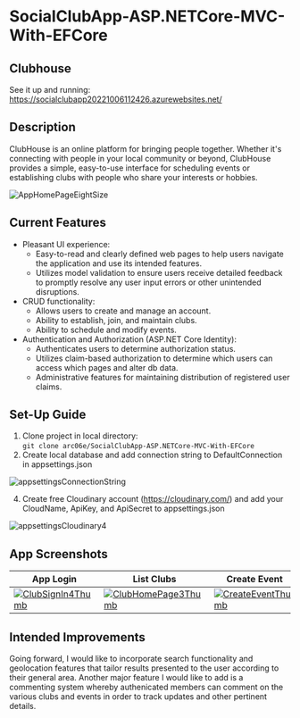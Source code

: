 # SocialClubApp-ASP.NETCore-MVC-With-EFCore

## Clubhouse
See it up and running: https://socialclubapp20221006112426.azurewebsites.net/

## Description

ClubHouse is an online platform for bringing people together. Whether it's connecting with people in your local community or beyond, ClubHouse provides a simple, easy-to-use interface for scheduling events or establishing clubs with people who share your interests or hobbies.

<!-- ![SocialClubAppScreenshotResize2](https://user-images.githubusercontent.com/91097715/195120960-f829ab91-f348-4332-8ad7-e87fa7ad5041.jpg) -->

![AppHomePageEightSize](https://user-images.githubusercontent.com/91097715/196818383-c708e121-6889-4a11-9b24-88286609d87b.jpg)

<!--


## Origin

I built this MVC ASP.NET Core app in .NET 6 in order to better acquaint myself with ASP.NET Core's Identity Framework. Through designing and building this app, I was able to learn about key features of the Identity Framework - such as authentication and authorization - and the ways in which you can restrict user access to parts of the app through assigning roles and claims in order to create a more secure app.
-->

## Current Features

 * Pleasant UI experience:
   * Easy-to-read and clearly defined web pages to help users navigate the application and use its intended features.
   * Utilizes model validation to ensure users receive detailed feedback to promptly resolve any user input errors or other unintended disruptions.
 * CRUD functionality:
   * Allows users to create and manage an account.
   * Ability to establish, join, and maintain clubs.
   * Ability to schedule and modify events. 
 * Authentication and Authorization (ASP.NET Core Identity):
   * Authenticates users to determine authorization status.
   * Utilizes claim-based authorization to determine which users can access which pages and alter db data.
   * Administrative features for maintaining distribution of registered user claims.   

<!-- * Seeds database with sample data to demonstrate app's key features. -->

## Set-Up Guide
1. Clone project in local directory:<br/>
``` git clone arc06e/SocialClubApp-ASP.NETCore-MVC-With-EFCore ```
2. Create local database and add connection string to DefaultConnection in appsettings.json

![appsettingsConnectionString](https://user-images.githubusercontent.com/91097715/195206516-5327b569-4f5f-4192-9bb9-3a5ee9f2aaf7.jpg)


4. Create free Cloudinary account (https://cloudinary.com/) and add your CloudName, ApiKey, and ApiSecret to appsettings.json 

![appsettingsCloudinary4](https://user-images.githubusercontent.com/91097715/195207067-51977ff9-bdcd-41f5-9b04-c927be7a264c.jpg)


<!-- ![appsettings json2](https://user-images.githubusercontent.com/91097715/195206015-50b89802-4b2a-4494-b872-3464d684c13a.jpg) -->


<!-- 
NEED SECTION ON HOW TO CLONE/FORK APP, CONFIGURE DB, CLOUDINARY, ETC
1. CLONE/FORK
  - CLONE PROJECT
  - *INCLUDE CODE ``` https://github.com/arc06e/SocialClubApp-ASP.NETCore-MVC-With-EFCore.git ```*
2. SET UP LOCAL DB/ADD CONNECTION STRING TO APPSETTINGS
3. CREATE CLOUDINARY ACCOUNT
-->
 









## App Screenshots

| App Login | List Clubs | Create Event | Club Details | Manage Users | Delete Event |
| ------------- | ------------- | --- | --- | --- | --- |
| [![ClubSignIn4Thumb](https://user-images.githubusercontent.com/91097715/196816616-af8442d0-c5c9-444d-a03e-5bd4b2b72ec6.jpg)](https://user-images.githubusercontent.com/91097715/196816137-84e5788c-9f54-40ca-92f1-fc48ef85c1b7.jpg) | [![ClubHomePage3Thumb](https://user-images.githubusercontent.com/91097715/196816746-283da717-53ce-48fe-b0d9-003f7705a18f.jpg)](https://user-images.githubusercontent.com/91097715/196776587-ee3ae7c7-30cd-4626-a4ac-32f91bec0bf7.jpg) | [![CreateEventThumb](https://user-images.githubusercontent.com/91097715/196817389-c65e1236-a3e9-49e9-9889-b288854a796d.jpg)](https://user-images.githubusercontent.com/91097715/196814987-aa3cf860-53ab-44db-b862-50f192fc318a.jpg) | [![ClubDetailsThumb](https://user-images.githubusercontent.com/91097715/196817397-4593979a-acc1-4ed7-88a2-c2ee745af295.jpg)](https://user-images.githubusercontent.com/91097715/196813750-8cf21289-cb16-4398-bc54-75f1d163d830.jpg) | [![ManageUsersThumb2](https://user-images.githubusercontent.com/91097715/196817559-4c2d29e4-0b95-4ea3-ab96-c3809b4eb03c.jpg)](https://user-images.githubusercontent.com/91097715/196814262-4789b657-bdc5-4a94-8fc7-33ccb704e9a0.jpg) | [![DeleteEventThumb](https://user-images.githubusercontent.com/91097715/196817580-0e100c9c-8287-4ec1-b835-42e227d0fc04.jpg)](https://user-images.githubusercontent.com/91097715/196815784-80b4542c-9ade-49e6-b07f-8a3a957df41a.jpg) |


## Intended Improvements

Going forward, I would like to incorporate search functionality and geolocation features that tailor results presented to the user according to their general area.  Another major feature I would like to add is a commenting system whereby authenicated members can comment on the various clubs and events in order to track updates and other pertinent details. 

<!--
![ClubHouseHomepage](https://user-images.githubusercontent.com/91097715/167471401-5dd897b3-23c0-4948-81b8-c46b97bf5178.JPG)

![ClubHouseListUsers](https://user-images.githubusercontent.com/91097715/167471424-463dfe25-d149-4214-b7d5-c21bb1d51fc3.JPG)


<![ClubHouseEditUser](https://user-images.githubusercontent.com/91097715/167471429-f74ae533-a31c-4fd4-882b-4a85e2734ae9.JPG)


-->
